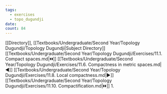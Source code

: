 ```yaml
---
tags:
  - exercises
  - topo_dugundji
date: 
count: 84
---
```

[[Directory]], [[Textbooks/Undergraduate/Second Year/Topology Dugundji/Topology Dugundji|Subject Directory]]
[[Textbooks/Undergraduate/Second Year/Topology Dugundji/Exercises/11.1. Compact spaces.md|🞀🞀]] [[Textbooks/Undergraduate/Second Year/Topology Dugundji/Exercises/11.6. Compactness in metric spaces.md|◀]] [[Textbooks/Undergraduate/Second Year/Topology Dugundji/Exercises/11.8. Local compactness.md|▶]] [[Textbooks/Undergraduate/Second Year/Topology Dugundji/Exercises/11.10. Compactification.md|🞂🞂]]
1. 